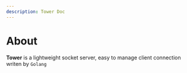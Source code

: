 ```yaml
---
description: Tower Doc
---
```


# About

**Tower** is a lightweight socket server, easy to manage client connection writen by `Golang`
